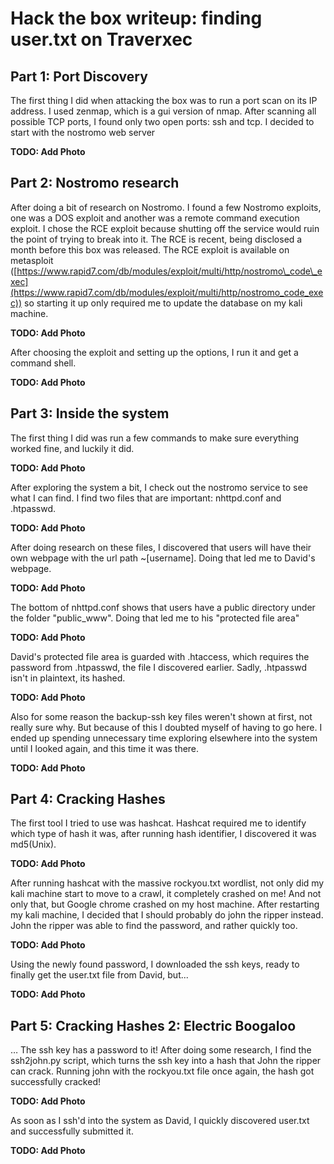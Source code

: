 # Hack the box writeup: finding user.txt on Traverxec

## Part 1: Port Discovery

The first thing I did when attacking the box was to run a port scan on its IP address. I used zenmap, which is a gui version of nmap. After scanning all possible TCP ports, I found only two open ports: ssh and tcp. I decided to start with the nostromo web server

**TODO: Add Photo**

## Part 2: Nostromo research

After doing a bit of research on Nostromo. I found a few Nostromo exploits, one was a DOS exploit and another was a remote command execution exploit. I chose the RCE exploit because shutting off the service would ruin the point of trying to break into it. The RCE is recent, being disclosed a month before this box was released. The RCE exploit is available on metasploit ([https://www.rapid7.com/db/modules/exploit/multi/http/nostromo\_code\_exec](https://www.rapid7.com/db/modules/exploit/multi/http/nostromo_code_exec)) so starting it up only required me to update the database on my kali machine.

**TODO: Add Photo**

After choosing the exploit and setting up the options, I run it and get a command shell.

**TODO: Add Photo**

## Part 3: Inside the system

The first thing I did was run a few commands to make sure everything worked fine, and luckily it did.

**TODO: Add Photo**

After exploring the system a bit, I check out the nostromo service to see what I can find. I find two files that are important: nhttpd.conf and .htpasswd.

**TODO: Add Photo**

After doing research on these files, I discovered that users will have their own webpage with the url path ~[username]. Doing that led me to David&#39;s webpage.

**TODO: Add Photo**

The bottom of nhttpd.conf shows that users have a public directory under the folder &quot;public\_www&quot;. Doing that led me to his &quot;protected file area&quot;

**TODO: Add Photo**

David&#39;s protected file area is guarded with .htaccess, which requires the password from .htpasswd, the file I discovered earlier. Sadly, .htpasswd isn&#39;t in plaintext, its hashed.

**TODO: Add Photo**

Also for some reason the backup-ssh key files weren&#39;t shown at first, not really sure why. But because of this I doubted myself of having to go here. I ended up spending unnecessary time exploring elsewhere into the system until I looked again, and this time it was there.

**TODO: Add Photo**

## Part 4: Cracking Hashes

The first tool I tried to use was hashcat. Hashcat required me to identify which type of hash it was, after running hash identifier, I discovered it was md5(Unix).

**TODO: Add Photo**

After running hashcat with the massive rockyou.txt wordlist, not only did my kali machine start to move to a crawl, it completely crashed on me! And not only that, but Google chrome crashed on my host machine. After restarting my kali machine, I decided that I should probably do john the ripper instead. John the ripper was able to find the password, and rather quickly too.

**TODO: Add Photo**

Using the newly found password, I downloaded the ssh keys, ready to finally get the user.txt file from David, but...

**TODO: Add Photo**

## Part 5: Cracking Hashes 2: Electric Boogaloo

… The ssh key has a password to it! After doing some research, I find the ssh2john.py script, which turns the ssh key into a hash that John the ripper can crack. Running john with the rockyou.txt file once again, the hash got successfully cracked!

**TODO: Add Photo**

As soon as I ssh&#39;d into the system as David, I quickly discovered user.txt and successfully submitted it.

**TODO: Add Photo**
